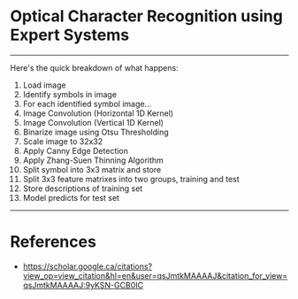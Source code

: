 # Optical Character Recognition using Expert Systems
---

Here's the quick breakdown of what happens:

1. Load image
2. Identify symbols in image
3. For each identified symbol image...
  1. Image Convolution (Horizontal 1D Kernel)
  2. Image Convolution (Vertical 1D Kernel) 
  3. Binarize image using Otsu Thresholding
  4. Scale image to 32x32
  5. Apply Canny Edge Detection
  6. Apply Zhang-Suen Thinning Algorithm
  7. Split symbol into 3x3 matrix and store
4. Split 3x3 feature matrixes into two groups, training and test
5. Store descriptions of training set
6. Model predicts for test set

---
# References 
- https://scholar.google.ca/citations?view_op=view_citation&hl=en&user=qsJmtkMAAAAJ&citation_for_view=qsJmtkMAAAAJ:9yKSN-GCB0IC
